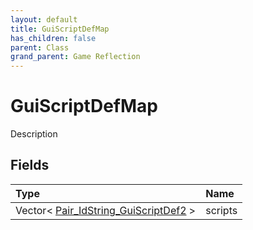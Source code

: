 ```yaml
---
layout: default
title: GuiScriptDefMap
has_children: false
parent: Class
grand_parent: Game Reflection
---
```

# GuiScriptDefMap
Description 

## Fields

| Type | Name |
|:-------------|:--------------|
| Vector< [Pair_IdString_GuiScriptDef2](/docs/game-reflection/classes/pair__id_string__gui_script_def2) > | scripts |

